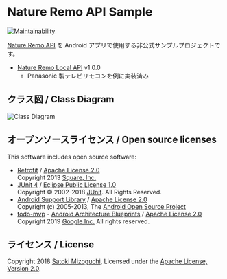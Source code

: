 # Nature Remo API Sample

[![Maintainability](https://api.codeclimate.com/v1/badges/fa464814de8f55e9a62a/maintainability)](https://codeclimate.com/github/mizo0203/nature-remo-sample/maintainability)

[Nature Remo API](https://developer.nature.global) を Android アプリで使用する非公式サンプルプロジェクトです。

* [Nature Remo Local API](http://local.swagger.nature.global) v1.0.0
    * Panasonic 製テレビリモコンを例に実装済み

## クラス図 / Class Diagram

![Class Diagram](https://servlet.mizo0203.com/plantuml/svg/XLHjJnD14Fv-ls8_YWO2VlGJ5KbimajJH3vOGzPZIpPUz-hTba183RSBleY4Q14KCGOaWA9WWb6CGd_Cj1J-XND7IvRc6fEcxRpCCyyyCtVTlgIUBEGSo-gdN2HioIUud29Nszj9w4Xvp6T2Ci-wP4Nn0IeB7akpd9jcUTVdqlMch3XdKtQVQrCdaUSz3aSmgrMWHTKGyoQupLetIkJplPFCBg33jqmZYZOiomfB9UjnXVHSvsP1IbVScSepuc9MCZt4nmL5LMo7-ZunjR44bX67PUKD0leBw0rG1w0FG6s0NWazmHxeTL2RwAmj_Jdxi46k32VRCeBM4KPp2DSncNC8g5dYIu-BSRzkg-gYgirjG_0Er3m49GXs31B6FamMpTscknqk7bvYNMmZ4Co3UWvw2_HVK3_n-wIqK3bQ0_MwkhW2mIi8jc0co8XgUUvqAu1WjrfUW-0jkkjx8A5c12dXY6SpgvKozfrjwewXa_S_JfQ_8om427kCipH6Y5bQavxV8dAxeF6p05g3VWPwFtBkLmvV87epbpgHc5QnPsMsCv6YB9989Sb4LqTdHwTbyL3dBBLPwoiqmT8C3odB9QajxMH4B3HAkxTQE_vyhXUeSZYNVWDgE_IetmtkvjN-zzogSpkLen8Aan7rlJTgYmGpeXQxvZIDi8bShqmNXA0F78QLgeo4K7HSOqZxu-dwo_fHAYIn3EemehsF2pB1MprLqzOrCkrBAhbTl7YyI6fmf3ST6naOxX_j8e_FVw_7flJS7XrEjOhS6XmPY8tT7Up3ifQXgAveIfEYWlgku3QfRHwVVZhA2D1FG7y5NJBt4IqWcIPuYzN5Nw2VHZTRRgoqqIGI0kKYMOyzElzxxpuPevAYCHIz2aZMzN9KNcPnWMnPtKoCuHlx7m00)

## オープンソースライセンス / Open source licenses

This software includes open source software:

* [Retrofit](https://square.github.io/retrofit/) / [Apache License 2.0](https://square.github.io/retrofit/)  
  Copyright 2013 [Square, Inc.](https://squareup.com/)
* [JUnit 4](https://junit.org/junit4/) / [Eclipse Public License 1.0](https://junit.org/junit4/license.html)  
  Copyright © 2002-2018 [JUnit](http://www.junit.org/). All Rights Reserved.
* [Android Support Library](https://developer.android.com/topic/libraries/support-library/) / [Apache License 2.0](https://developer.android.com/license)  
  Copyright (c) 2005-2013, The [Android Open Source Project](https://source.android.com/)
* [todo-mvp](https://github.com/googlesamples/android-architecture/tree/todo-mvp/) - [Android Architecture Blueprints](https://github.com/googlesamples/android-architecture) / [Apache License 2.0](https://github.com/googlesamples/android-architecture)  
  Copyright 2019 [Google Inc.](https://www.google.com) All rights reserved.

## ライセンス / License

Copyright 2018 [Satoki Mizoguchi](https://github.com/mizo0203), Licensed under the [Apache License, Version 2.0](LICENSE).
